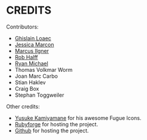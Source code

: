 CREDITS
=======

Contributors:

 * [Ghislain Loaec](https://github.com/gloaec)
 * [Jessica Marcon](https://github.com/marcontwm)
 * [Marcus Ilgner](https://github.com/milgner)
 * [Rob Halff](https://github.com/rhalff)
 * [Ryan Michael](https://github.com/kerinin/boxroom)
 * Thomas Volkmar Worm
 * Joan Marc Carbo
 * Stian Haklev
 * Craig Box
 * Stephan Toggweiler

Other credits:

 * [Yusuke Kamiyamane](http://p.yusukekamiyamane.com/) for his awesome Fugue Icons.
 * [Rubyforge](http://rubyforge.org/) for hosting the project.
 * [Github](https://github.com/) for hosting the project.
